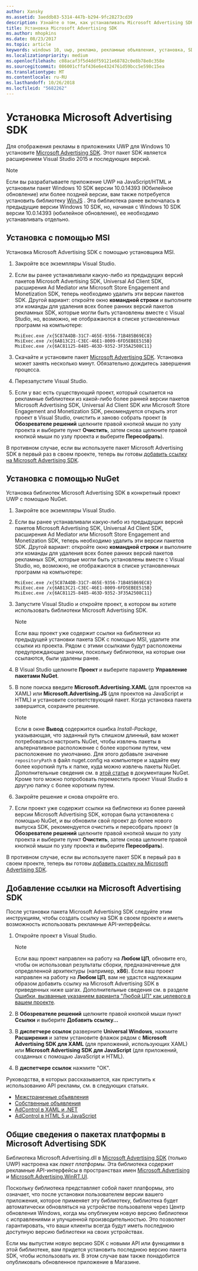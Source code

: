 ```yaml
---
author: Xansky
ms.assetid: 3aeddb83-5314-447b-b294-9fc28273cd39
description: Узнайте о том, как устанавливать Microsoft Advertising SDK.
title: Установка Microsoft Advertising SDK
ms.author: mhopkins
ms.date: 08/23/2017
ms.topic: article
keywords: windows 10, uwp, реклама, рекламные объявления, установка, SDK, рекламная библиотека
ms.localizationpriority: medium
ms.openlocfilehash: c08acaf3f5d4ddf59121e68782c0e8b78e8c358e
ms.sourcegitcommit: 086001cffaf436e6e4324761d59bcc5e598c15ea
ms.translationtype: MT
ms.contentlocale: ru-RU
ms.lasthandoff: 10/26/2018
ms.locfileid: "5682262"
---
```

# <a name="install-the-microsoft-advertising-sdk"></a>Установка Microsoft Advertising SDK

Для отображения рекламы в приложениях UWP для Windows 10 установите [Microsoft Advertising SDK](http://aka.ms/ads-sdk-uwp). Этот пакет SDK является расширением Visual Studio 2015 и последующих версий.

> [!NOTE]
> Если вы разрабатываете приложение UWP на JavaScript/HTML и установили пакет Windows 10 SDK версии 10.0.14393 (Юбилейное обновление) или более поздней версии, вам также потребуется установить библиотеку [WinJS](https://github.com/winjs/winjs) . Эта библиотека ранее включалась в предыдущие версии Windows 10 SDK, но, начиная с Windows 10 SDK версии 10.0.14393 (юбилейное обновление), ее необходимо устанавливать отдельно.

<span id="install-msi" />

## <a name="install-via-msi"></a>Установка с помощью MSI

Установка Microsoft Advertising SDK с помощью установщика MSI.

1.  Закройте все экземпляры Visual Studio.

2. Если вы ранее устанавливали какую-либо из предыдущих версий пакетов Microsoft Advertising SDK, Universal Ad Client SDK, расширения Ad Mediator или Microsoft Store Engagement and Monetization SDK, теперь необходимо удалить эти версии пакетов SDK. Другой вариант: откройте окно **командной строки** и выполните эти команды для удаления всех более ранних версий пакетов рекламных SDK, которые могли быть установлены вместе с Visual Studio, но, возможно, не отображаются в списке установленных программ на компьютере:
    ```
    MsiExec.exe /x{5C87A4DB-31C7-465E-9356-71B485B69EC8}
    MsiExec.exe /x{6AB13C21-C3EC-46E1-8009-6FD5EBEE515B}
    MsiExec.exe /x{6AC81125-8485-463D-9352-3F35A2508C11}
    ```

3.  Скачайте и установите пакет [Microsoft Advertising SDK](http://aka.ms/ads-sdk-uwp). Установка может занять несколько минут. Обязательно дождитесь завершения процесса.

4.  Перезапустите Visual Studio.

5.  Если у вас есть существующий проект, который ссылается на рекламные библиотеки из какой-либо более ранней версии пакетов Microsoft Advertising SDK, Universal Ad Client SDK или Microsoft Store Engagement and Monetization SDK, рекомендуется открыть этот проект в Visual Studio, очистить и заново собрать проект (в **Обозревателе решений** щелкните правой кнопкой мыши по узлу проекта и выберите пункт **Очистить**, затем снова щелкните правой кнопкой мыши по узлу проекта и выберите **Пересобрать**).

  В противном случае, если вы используете пакет Microsoft Advertising SDK в первый раз в своем проекте, теперь вы готовы [добавить ссылку на Microsoft Advertising SDK](#reference).

<span id="install-nuget" />

## <a name="install-via-nuget"></a>Установка с помощью NuGet

Установка библиотек Microsoft Advertising SDK в конкретный проект UWP с помощью NuGet.

1.  Закройте все экземпляры Visual Studio.

2.  Если вы ранее устанавливали какую-либо из предыдущих версий пакетов Microsoft Advertising SDK, Universal Ad Client SDK, расширения Ad Mediator или Microsoft Store Engagement and Monetization SDK, теперь необходимо удалить эти версии пакетов SDK. Другой вариант: откройте окно **командной строки** и выполните эти команды для удаления всех более ранних версий пакетов рекламных SDK, которые могли быть установлены вместе с Visual Studio, но, возможно, не отображаются в списке установленных программ на компьютере:
    ```
    MsiExec.exe /x{5C87A4DB-31C7-465E-9356-71B485B69EC8}
    MsiExec.exe /x{6AB13C21-C3EC-46E1-8009-6FD5EBEE515B}
    MsiExec.exe /x{6AC81125-8485-463D-9352-3F35A2508C11}
    ```

3.  Запустите Visual Studio и откройте проект, в котором вы хотите использовать библиотеки Microsoft Advertising SDK.
    > [!NOTE]
    > Если ваш проект уже содержит ссылки на библиотеки из предыдущей установки пакета SDK с помощью MSI, удалите эти ссылки из проекта. Рядом с этими ссылками будут расположены предупреждающие значки, поскольку библиотеки, на которые они ссылаются, были удалены ранее.

4. В Visual Studio щелкните **Проект** и выберите параметр **Управление пакетами NuGet**.

5. В поле поиска введите **Microsoft.Advertising.XAML** (для проектов на XAML) или **Microsoft.Advertising.JS** (для проектов на JavaScript и HTML) и установите соответствующий пакет. Когда установка пакета завершится, сохраните решение.
    > [!NOTE]
    > Если в окне **Вывод** содержится ошибка *Install-Package*, указывающая, что заданный путь слишком длинный, вам может потребоваться настроить NuGet, чтобы извлечь пакеты в альтернативное расположение с более коротким путем, чем расположение по умолчанию. Для этого добавьте значение ```repositoryPath``` в файл nuget.config на компьютере и задайте ему более короткий путь к папке, куда можно извлечь пакеты NuGet. Дополнительные сведения см. в [этой статье](http://docs.nuget.org/ndocs/consume-packages/configuring-nuget-behavior) в документации NuGet. Кроме того можно попробовать переместить проект Visual Studio в другую папку с более коротким путем.

6. Закройте решение и снова откройте его.

7.  Если проект уже содержит ссылки на библиотеки из более ранней версии Microsoft Advertising SDK, которая была установлена с помощью NuGet, и вы обновили свой проект до более нового выпуска SDK, рекомендуется очистить и пересобрать проект (в **Обозревателе решений** щелкните правой кнопкой мыши по узлу проекта и выберите пункт **Очистить**, затем снова щелкните правой кнопкой мыши по узлу проекта и выберите **Пересобрать**).

  В противном случае, если вы используете пакет SDK в первый раз в своем проекте, теперь вы готовы [добавить ссылку на Microsoft Advertising SDK](#reference).

<span id="reference" />

## <a name="add-a-reference-to-the-microsoft-advertising-sdk"></a>Добавление ссылки на Microsoft Advertising SDK

После установки пакета Microsoft Advertising SDK следуйте этим инструкциям, чтобы создать ссылку на SDK в своем проекте и иметь возможность использовать рекламные API-интерфейсы.

1. Откройте проект в Visual Studio.
    > [!NOTE]
    > Если ваш проект направлен на работу на **Любом ЦП**, обновите его, чтобы он использовал результаты сборки, предназначенные для определенной архитектуры (например, **x86**). Если ваш проект направлен на работу на **Любом ЦП**, вам не удастся надлежащим образом добавить ссылку на Microsoft Advertising SDK в приведенных ниже шагах. Дополнительные сведения см. в разделе [Ошибки, вызванные указанием варианта "Любой ЦП" как целевого в вашем проекте](known-issues-for-the-advertising-libraries.md#reference_errors).

2. В **Обозревателе решений** щелкните правой кнопкой мыши пункт **Ссылки** и выберите **Добавить ссылку...**

3. В **диспетчере ссылок** разверните **Universal Windows**, нажмите **Расширения** и затем установите флажок рядом с **Microsoft Advertising SDK для XAML** (для приложений, использующих XAML) или **Microsoft Advertising SDK для JavaScript** (для приложений, созданных с помощью JavaScript и HTML).

4.  В **диспетчере ссылок** нажмите "ОК".

Руководства, в которых рассказывается, как приступить к использованию API рекламы, см. в следующих статьях.

* [Межстраничные объявления](interstitial-ads.md)
* [Собственные объявления](native-ads.md)
* [AdControl в XAML и .NET](adcontrol-in-xaml-and--net.md)
* [AdControl в HTML 5 и JavaScript](adcontrol-in-html-5-and-javascript.md)

<span id="framework" />

## <a name="understanding-framework-packages-in-the-microsoft-advertising-sdk"></a>Общие сведения о пакетах платформы в Microsoft Advertising SDK

Библиотека Microsoft.Advertising.dll в [Microsoft Advertising SDK](http://aka.ms/ads-sdk-uwp) (только UWP) настроена как *пакет платформы*. Эта библиотека содержит рекламные API-интерфейсы в пространствах имен [Microsoft.Advertising](https://docs.microsoft.com/uwp/api/microsoft.advertising) и [Microsoft.Advertising.WinRT.UI](https://docs.microsoft.com/uwp/api/microsoft.advertising.winrt.ui).

Поскольку библиотека представляет собой пакет платформы, это означает, что после установки пользователем версии вашего приложения, которое применяет эту библиотеку, библиотека будет автоматически обновляться на устройстве пользователя через Центр обновления Windows, когда мы опубликуем новую версию библиотеки с исправлениями и улучшенной производительностью. Это позволяет гарантировать, что ваши клиенты всегда будут иметь последнюю доступную версию библиотеки на своих устройствах.

Если мы выпустим новую версию SDK с новыми API или функциями в этой библиотеке, вам придется установить последнюю версию пакета SDK, чтобы использовать их. В этом случае вам также понадобится опубликовать обновленное приложение в Магазине.
